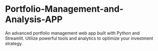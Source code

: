 # Portfolio-Management-and-Analysis-APP
An advanced portfolio management web app built with Python and Streamlit. Utilize powerful tools and analytics to optimize your investment strategy.
